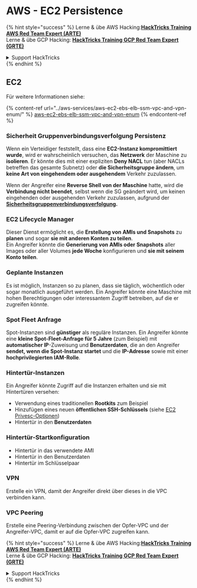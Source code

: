 # AWS - EC2 Persistence

{% hint style="success" %}
Lerne & übe AWS Hacking:<img src="../../../.gitbook/assets/image (1).png" alt="" data-size="line">[**HackTricks Training AWS Red Team Expert (ARTE)**](https://training.hacktricks.xyz/courses/arte)<img src="../../../.gitbook/assets/image (1).png" alt="" data-size="line">\
Lerne & übe GCP Hacking: <img src="../../../.gitbook/assets/image (2).png" alt="" data-size="line">[**HackTricks Training GCP Red Team Expert (GRTE)**<img src="../../../.gitbook/assets/image (2).png" alt="" data-size="line">](https://training.hacktricks.xyz/courses/grte)

<details>

<summary>Support HackTricks</summary>

* Überprüfe die [**Abonnementpläne**](https://github.com/sponsors/carlospolop)!
* **Tritt der** 💬 [**Discord-Gruppe**](https://discord.gg/hRep4RUj7f) oder der [**Telegram-Gruppe**](https://t.me/peass) bei oder **folge** uns auf **Twitter** 🐦 [**@hacktricks\_live**](https://twitter.com/hacktricks\_live)**.**
* **Teile Hacking-Tricks, indem du PRs zu den** [**HackTricks**](https://github.com/carlospolop/hacktricks) und [**HackTricks Cloud**](https://github.com/carlospolop/hacktricks-cloud) GitHub-Repos einreichst.

</details>
{% endhint %}

## EC2

Für weitere Informationen siehe:

{% content-ref url="../aws-services/aws-ec2-ebs-elb-ssm-vpc-and-vpn-enum/" %}
[aws-ec2-ebs-elb-ssm-vpc-and-vpn-enum](../aws-services/aws-ec2-ebs-elb-ssm-vpc-and-vpn-enum/)
{% endcontent-ref %}

### Sicherheit Gruppenverbindungsverfolgung Persistenz

Wenn ein Verteidiger feststellt, dass eine **EC2-Instanz kompromittiert wurde**, wird er wahrscheinlich versuchen, das **Netzwerk** der Maschine zu **isolieren**. Er könnte dies mit einer expliziten **Deny NACL** tun (aber NACLs betreffen das gesamte Subnetz) oder **die Sicherheitsgruppe ändern**, um **keine Art von eingehendem oder ausgehendem** Verkehr zuzulassen.

Wenn der Angreifer eine **Reverse Shell von der Maschine** hatte, wird die **Verbindung nicht beendet**, selbst wenn die SG geändert wird, um keinen eingehenden oder ausgehenden Verkehr zuzulassen, aufgrund der [**Sicherheitsgruppenverbindungsverfolgung**](https://docs.aws.amazon.com/AWSEC2/latest/UserGuide/security-group-connection-tracking.html)**.**

### EC2 Lifecycle Manager

Dieser Dienst ermöglicht es, die **Erstellung von AMIs und Snapshots** zu **planen** und sogar **sie mit anderen Konten zu teilen**.\
Ein Angreifer könnte die **Generierung von AMIs oder Snapshots** aller Images oder aller Volumes **jede Woche** konfigurieren und **sie mit seinem Konto teilen**.

### Geplante Instanzen

Es ist möglich, Instanzen so zu planen, dass sie täglich, wöchentlich oder sogar monatlich ausgeführt werden. Ein Angreifer könnte eine Maschine mit hohen Berechtigungen oder interessantem Zugriff betreiben, auf die er zugreifen könnte.

### Spot Fleet Anfrage

Spot-Instanzen sind **günstiger** als reguläre Instanzen. Ein Angreifer könnte eine **kleine Spot-Fleet-Anfrage für 5 Jahre** (zum Beispiel) mit **automatischer IP**-Zuweisung und **Benutzerdaten**, die an den Angreifer **sendet, wenn die Spot-Instanz startet** und die **IP-Adresse** sowie mit einer **hochprivilegierten IAM-Rolle**.

### Hintertür-Instanzen

Ein Angreifer könnte Zugriff auf die Instanzen erhalten und sie mit Hintertüren versehen:

* Verwendung eines traditionellen **Rootkits** zum Beispiel
* Hinzufügen eines neuen **öffentlichen SSH-Schlüssels** (siehe [EC2 Privesc-Optionen](../aws-privilege-escalation/aws-ec2-privesc.md))
* Hintertür in den **Benutzerdaten**

### **Hintertür-Startkonfiguration**

* Hintertür in das verwendete AMI
* Hintertür in den Benutzerdaten
* Hintertür im Schlüsselpaar

### VPN

Erstelle ein VPN, damit der Angreifer direkt über dieses in die VPC verbinden kann.

### VPC Peering

Erstelle eine Peering-Verbindung zwischen der Opfer-VPC und der Angreifer-VPC, damit er auf die Opfer-VPC zugreifen kann.

{% hint style="success" %}
Lerne & übe AWS Hacking:<img src="../../../.gitbook/assets/image (1).png" alt="" data-size="line">[**HackTricks Training AWS Red Team Expert (ARTE)**](https://training.hacktricks.xyz/courses/arte)<img src="../../../.gitbook/assets/image (1).png" alt="" data-size="line">\
Lerne & übe GCP Hacking: <img src="../../../.gitbook/assets/image (2).png" alt="" data-size="line">[**HackTricks Training GCP Red Team Expert (GRTE)**<img src="../../../.gitbook/assets/image (2).png" alt="" data-size="line">](https://training.hacktricks.xyz/courses/grte)

<details>

<summary>Support HackTricks</summary>

* Überprüfe die [**Abonnementpläne**](https://github.com/sponsors/carlospolop)!
* **Tritt der** 💬 [**Discord-Gruppe**](https://discord.gg/hRep4RUj7f) oder der [**Telegram-Gruppe**](https://t.me/peass) bei oder **folge** uns auf **Twitter** 🐦 [**@hacktricks\_live**](https://twitter.com/hacktricks\_live)**.**
* **Teile Hacking-Tricks, indem du PRs zu den** [**HackTricks**](https://github.com/carlospolop/hacktricks) und [**HackTricks Cloud**](https://github.com/carlospolop/hacktricks-cloud) GitHub-Repos einreichst.

</details>
{% endhint %}
